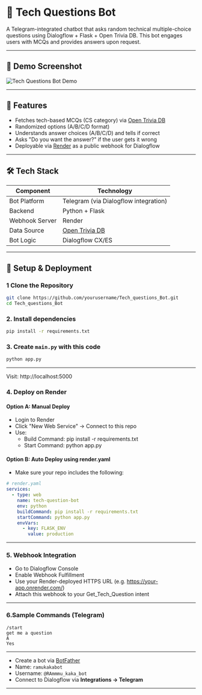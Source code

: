 # 🤖 Tech Questions Bot

A Telegram-integrated chatbot that asks random technical multiple-choice questions using Dialogflow + Flask + Open Trivia DB. This bot engages users with MCQs and provides answers upon request.

---

## 📸 Demo Screenshot

![Tech Questions Bot Demo](Screenshot%202025-06-03%20111603.png)

---

## 🧠 Features

- Fetches tech-based MCQs (CS category) via [Open Trivia DB](https://opentdb.com/)
- Randomized options (A/B/C/D format)
- Understands answer choices (A/B/C/D) and tells if correct
- Asks "Do you want the answer?" if the user gets it wrong
- Deployable via [Render](https://render.com/) as a public webhook for Dialogflow

---

## 🛠 Tech Stack

| Component      | Technology       |
|----------------|------------------|
| Bot Platform   | Telegram (via Dialogflow integration) |
| Backend        | Python + Flask   |
| Webhook Server | Render           |
| Data Source    | [Open Trivia DB](https://opentdb.com/api_config.php) |
| Bot Logic      | Dialogflow CX/ES |

---

## 🚀 Setup & Deployment

### 1 Clone the Repository
```bash
git clone https://github.com/yourusername/Tech_questions_Bot.git
cd Tech_questions_Bot
```
### 2. Install dependencies

```bash
pip install -r requirements.txt
```

### 3. Create `main.py` with this code

```bash
python app.py
```

---
Visit: http://localhost:5000
### 4. Deploy on Render

#### Option A: Manual Deploy

- Login to Render
- Click "New Web Service" → Connect to this repo
- Use:
   - Build Command: pip install -r requirements.txt
   - Start Command: python app.py

#### Option B: Auto Deploy using render.yaml

- Make sure your repo includes the following:

```yaml
# render.yaml
services:
  - type: web
    name: tech-question-bot
    env: python
    buildCommand: pip install -r requirements.txt
    startCommand: python app.py
    envVars:
      - key: FLASK_ENV
        value: production

```

---

### 5. Webhook Integration
- Go to Dialogflow Console
- Enable Webhook Fulfillment
- Use your Render-deployed HTTPS URL (e.g. https://your-app.onrender.com/)
- Attach this webhook to your Get_Tech_Question intent
---

### 6.Sample Commands (Telegram)
```text
/start
get me a question
A
Yes
```
---


- Create a bot via [BotFather](https://t.me/BotFather)
- Name: `ramukakabot`
- Username: `@RAmmmu_kaka_bot`
- Connect to Dialogflow via **Integrations → Telegram**

---

